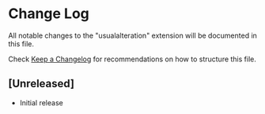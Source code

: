# Change Log

All notable changes to the "usualalteration" extension will be documented in this file.

Check [Keep a Changelog](http://keepachangelog.com/) for recommendations on how to structure this file.

## [Unreleased]

- Initial release
